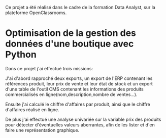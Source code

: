 Ce projet a été réalisé dans le cadre de la formation Data Analyst, sur la plateforme OpenClassrooms.
# Optimisation de la gestion des données d'une boutique avec Python

Dans ce projet j'ai effectué trois missions:

J'ai d'abord rapproché deux exports, un export de l'ERP contenant les références produit, leur prix de vente et leur état de stock et un export d'une table de l'outil CMS contenant les informations des produits commercialisés en ligne(nom,description,nombre de ventes...).

Ensuite j'ai calculé le chiffre d'affaires par produit, ainsi que le chiffre d'affaires réalisé en ligne.

De plus j'ai effectué une analyse univariée sur la variable prix des produits pour détecter d'éventuelles valeurs aberrantes, afin de les lister et d'en faire une représentation graphique.
